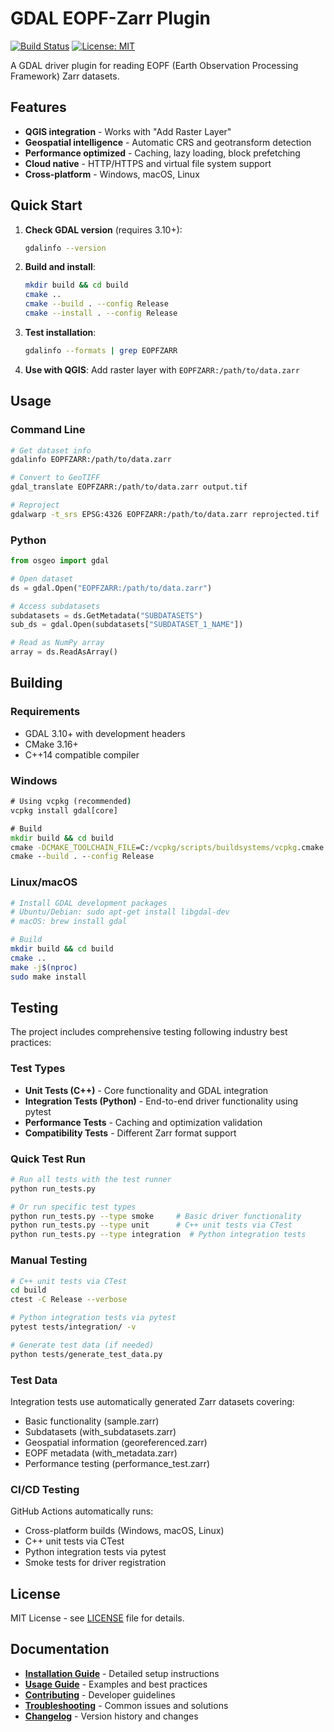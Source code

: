 # GDAL EOPF-Zarr Plugin

[![Build Status](https://github.com/EOPF-Sample-Service/GDAL-ZARR-EOPF/actions/workflows/main.yml/badge.svg)](https://github.com/EOPF-Sample-Service/GDAL-ZARR-EOPF/actions/workflows/main.yml)
[![License: MIT](https://img.shields.io/badge/License-MIT-yellow.svg)](https://opensource.org/licenses/MIT)

A GDAL driver plugin for reading EOPF (Earth Observation Processing Framework) Zarr datasets.

## Features

- **QGIS integration** - Works with "Add Raster Layer"
- **Geospatial intelligence** - Automatic CRS and geotransform detection  
- **Performance optimized** - Caching, lazy loading, block prefetching
- **Cloud native** - HTTP/HTTPS and virtual file system support
- **Cross-platform** - Windows, macOS, Linux

## Quick Start

1. **Check GDAL version** (requires 3.10+):

   ```bash
   gdalinfo --version
   ```

2. **Build and install**:

   ```bash
   mkdir build && cd build
   cmake ..
   cmake --build . --config Release
   cmake --install . --config Release
   ```

3. **Test installation**:

   ```bash
   gdalinfo --formats | grep EOPFZARR
   ```

4. **Use with QGIS**: Add raster layer with `EOPFZARR:/path/to/data.zarr`

## Usage

### Command Line

```bash
# Get dataset info
gdalinfo EOPFZARR:/path/to/data.zarr

# Convert to GeoTIFF
gdal_translate EOPFZARR:/path/to/data.zarr output.tif

# Reproject
gdalwarp -t_srs EPSG:4326 EOPFZARR:/path/to/data.zarr reprojected.tif
```

### Python

```python
from osgeo import gdal

# Open dataset
ds = gdal.Open("EOPFZARR:/path/to/data.zarr")

# Access subdatasets
subdatasets = ds.GetMetadata("SUBDATASETS")
sub_ds = gdal.Open(subdatasets["SUBDATASET_1_NAME"])

# Read as NumPy array
array = ds.ReadAsArray()
```

## Building

### Requirements

- GDAL 3.10+ with development headers
- CMake 3.16+
- C++14 compatible compiler

### Windows

```cmd
# Using vcpkg (recommended)
vcpkg install gdal[core]

# Build
mkdir build && cd build
cmake -DCMAKE_TOOLCHAIN_FILE=C:/vcpkg/scripts/buildsystems/vcpkg.cmake ..
cmake --build . --config Release
```

### Linux/macOS

```bash
# Install GDAL development packages
# Ubuntu/Debian: sudo apt-get install libgdal-dev
# macOS: brew install gdal

# Build
mkdir build && cd build
cmake ..
make -j$(nproc)
sudo make install
```

## Testing

The project includes comprehensive testing following industry best practices:

### Test Types

- **Unit Tests (C++)** - Core functionality and GDAL integration
- **Integration Tests (Python)** - End-to-end driver functionality using pytest
- **Performance Tests** - Caching and optimization validation
- **Compatibility Tests** - Different Zarr format support

### Quick Test Run

```bash
# Run all tests with the test runner
python run_tests.py

# Or run specific test types
python run_tests.py --type smoke     # Basic driver functionality
python run_tests.py --type unit      # C++ unit tests via CTest
python run_tests.py --type integration  # Python integration tests
```

### Manual Testing

```bash
# C++ unit tests via CTest
cd build
ctest -C Release --verbose

# Python integration tests via pytest  
pytest tests/integration/ -v

# Generate test data (if needed)
python tests/generate_test_data.py
```

### Test Data

Integration tests use automatically generated Zarr datasets covering:
- Basic functionality (sample.zarr)
- Subdatasets (with_subdatasets.zarr)
- Geospatial information (georeferenced.zarr)
- EOPF metadata (with_metadata.zarr)
- Performance testing (performance_test.zarr)

### CI/CD Testing

GitHub Actions automatically runs:
- Cross-platform builds (Windows, macOS, Linux)
- C++ unit tests via CTest
- Python integration tests via pytest
- Smoke tests for driver registration

## License

MIT License - see [LICENSE](LICENSE) file for details.

## Documentation

- **[Installation Guide](INSTALLATION.md)** - Detailed setup instructions
- **[Usage Guide](USAGE.md)** - Examples and best practices  
- **[Contributing](CONTRIBUTING.md)** - Developer guidelines
- **[Troubleshooting](TROUBLESHOOTING.md)** - Common issues and solutions
- **[Changelog](CHANGELOG.md)** - Version history and changes